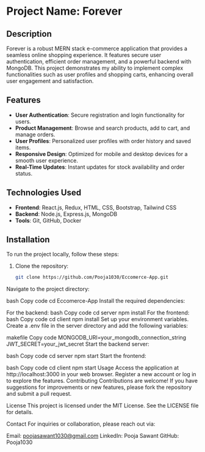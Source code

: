 # Project Name: Forever

## Description
Forever is a robust MERN stack e-commerce application that provides a seamless online shopping experience. It features secure user authentication, efficient order management, and a powerful backend with MongoDB. This project demonstrates my ability to implement complex functionalities such as user profiles and shopping carts, enhancing overall user engagement and satisfaction.

## Features
- **User Authentication**: Secure registration and login functionality for users.
- **Product Management**: Browse and search products, add to cart, and manage orders.
- **User Profiles**: Personalized user profiles with order history and saved items.
- **Responsive Design**: Optimized for mobile and desktop devices for a smooth user experience.
- **Real-Time Updates**: Instant updates for stock availability and order status.

## Technologies Used
- **Frontend**: React.js, Redux, HTML, CSS, Bootstrap, Tailwind CSS
- **Backend**: Node.js, Express.js, MongoDB
- **Tools**: Git, GitHub, Docker

## Installation
To run the project locally, follow these steps:

1. Clone the repository:
   ```bash
   git clone https://github.com/Pooja1030/Eccomerce-App.git
Navigate to the project directory:

bash
Copy code
cd Eccomerce-App
Install the required dependencies:

For the backend:
bash
Copy code
cd server
npm install
For the frontend:
bash
Copy code
cd client
npm install
Set up your environment variables. Create a .env file in the server directory and add the following variables:

makefile
Copy code
MONGODB_URI=your_mongodb_connection_string
JWT_SECRET=your_jwt_secret
Start the backend server:

bash
Copy code
cd server
npm start
Start the frontend:

bash
Copy code
cd client
npm start
Usage
Access the application at http://localhost:3000 in your web browser.
Register a new account or log in to explore the features.
Contributing
Contributions are welcome! If you have suggestions for improvements or new features, please fork the repository and submit a pull request.

License
This project is licensed under the MIT License. See the LICENSE file for details.

Contact
For inquiries or collaboration, please reach out via:

Email: poojasawant1030@gmail.com
LinkedIn: Pooja Sawant
GitHub: Pooja1030
